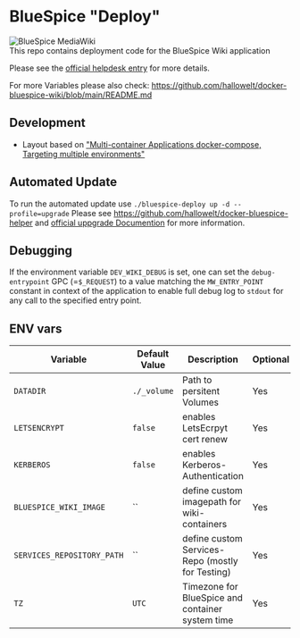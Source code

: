 # BlueSpice "Deploy"
<img style="display:block;margin:auto" src="https://bluespice.com/wp-content/uploads/2022/09/bluespice_logo.png" alt="BlueSpice MediaWiki" />
This repo contains deployment code for the BlueSpice Wiki application

Please see the [official helpdesk entry](https://en.wiki.bluespice.com/wiki/Setup:Installation_Guide/Docker) for more details.

For more Variables please also check:
https://github.com/hallowelt/docker-bluespice-wiki/blob/main/README.md
## Development
- Layout based on ["Multi-container Applications docker-compose, Targeting multiple environments"](https://learn.microsoft.com/en-us/dotnet/architecture/microservices/multi-container-microservice-net-applications/multi-container-applications-docker-compose#targeting-multiple-environments)


## Automated Update
To run the automated update use `./bluespice-deploy up -d --profile=upgrade`
Please see https://github.com/hallowelt/docker-bluespice-helper and 
[official uppgrade Documention](https://en.wiki5.bluespice.com/wiki/Setup:Installation_Guide/Update_from_4.5_to_5.1) for more information. 

## Debugging
If the environment variable `DEV_WIKI_DEBUG` is set, one can set the `debug-entrypoint` GPC (=`$_REQUEST`) to a value matching the `MW_ENTRY_POINT` constant in context of the application to enable full debug log to `stdout` for any call to the specified entry point.

## ENV vars

| Variable                     | Default Value  | Description                                          | Optional |
|------------------------------|----------------|------------------------------------------------------|----------|
| `DATADIR`                    | `./_volume`    | Path to persitent Volumes                            | Yes      |
| `LETSENCRYPT`                | `false`        | enables LetsEcrpyt cert renew                        | Yes      |
| `KERBEROS`                   | `false`        | enables Kerberos-Authentication                      | Yes      |
| `BLUESPICE_WIKI_IMAGE`       | ``             | define custom imagepath for wiki-containers          | Yes      |
| `SERVICES_REPOSITORY_PATH`   | ``             | define custom Services-Repo (mostly for Testing)     | Yes      |
| `TZ`                         | `UTC`          | Timezone for BlueSpice and container system time     | Yes      |
